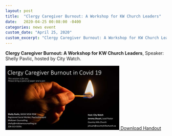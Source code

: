 ```yaml
---
layout: post
title:  "Clergy Caregiver Burnout: A Workshop for KW Church Leaders"
date:   2020-04-25 00:08:00 -0400
categories: news event
custom_date: "April 25, 2020"
custom_excerpt: "Clergy Caregiver Burnout: A Workshop for KW Church Leaders"
---
```


**Clergy Caregiver Burnout: A Workshop for KW Church Leaders**, Speaker: Shelly Pavlic, hosted by City Watch. 

<a href="https://drive.google.com/file/d/1fytDLCNBidNjZ3mOuW9lqzwxkAMoDc8S/view?usp=sharing" class="download-thumbnail">
<img src="/assets/images/thumbnails/202004clergyburnout-1.jpg">
<span>Download Handout</span>
</a>